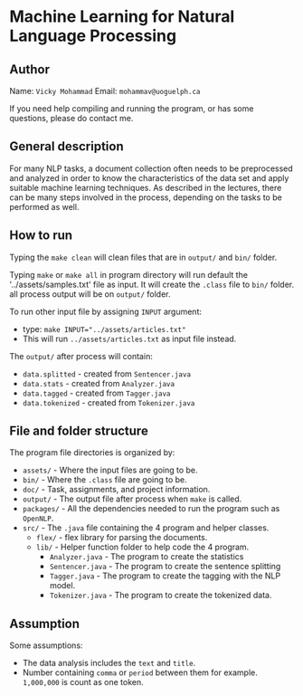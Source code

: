 
# Machine Learning for Natural Language Processing

## Author

Name: `Vicky Mohammad`
Email: `mohammav@uoguelph.ca`

If you need help compiling and running the program, or has some questions, please do contact me.

## General description

For many NLP tasks, a document collection often needs to be preprocessed and analyzed in order to know the characteristics of the data set and apply suitable machine learning techniques. As described in the lectures, there can be many steps involved in the process, depending on the tasks to be performed as well.

## How to run

Typing the `make clean` will clean files that are in `output/` and `bin/` folder.

Typing `make` or `make all` in program directory will 
run default the '../assets/samples.txt' file as input. 
It will create the `.class` file to `bin/` folder.
all process output will be on `output/` folder.

To run other input file by assigning `INPUT` argument:
 * type: `make INPUT="../assets/articles.txt"`
 * This will run `../assets/articles.txt` as input file instead.

The `output/` after process will contain:
 * `data.splitted` - created from `Sentencer.java`
 * `data.stats` - created from `Analyzer.java`
 * `data.tagged` - created from `Tagger.java`
 * `data.tokenized` - created from `Tokenizer.java`

## File and folder structure

The program file directories is organized by:
 *  `assets/` - Where the input files are going to be.
 *  `bin/` - Where the `.class` file are going to be.
 *  `doc/` - Task, assignments, and project information.
 *  `output/` -  The output file after process when `make` is called.
 *  `packages/` -  All the dependencies needed to run the program such as `OpenNLP`.
 *  `src/` - The `.java` file containing the 4 program and helper classes.
    * `flex/` - flex library for parsing the documents.
    * `lib/` - Helper function folder to help code the 4 program.
        * `Analyzer.java` - The program to create the statistics
        * `Sentencer.java` - The program to create the sentence splitting
        * `Tagger.java` - The program to create the tagging with the NLP model.
        * `Tokenizer.java` - The program to create the tokenized data.

## Assumption

Some assumptions:
 * The data analysis includes the `text` and `title`.
 * Number containing `comma` or `period` between them for example. `1,000,000` is count as one token.